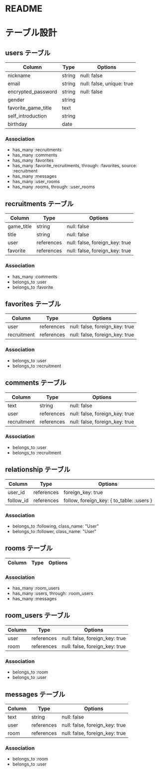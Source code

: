 # README
# テーブル設計

## users テーブル

| Column              | Type    | Options                   |
| ------------------- | ------- | ------------------------- |
| nickname            | string  | null: false               |
| email               | string  | null: false, unique: true |
| encrypted_password  | string  | null: false               |
| gender              | string  |                           |
| favorite_game_title | text    |                           |
| self_introduction   | string  |                           |
| birthday            | date    |                           |

### Association

- has_many :recruitments
- has_many :comments
- has_many :favorites
- has_many :favorite_recruitments, through: :favorites, source: :recruitment
- has_many :messages
- has_many :user_rooms
- has_many :rooms, through: :user_rooms

## recruitments テーブル

| Column            | Type       | Options                        |
| ----------------- | ---------- | ------------------------------ |
| game_title        | string     | null: false                    |
| title             | string     | null: false                    |
| user              | references | null: false, foreign_key: true |
| favorite          | references | null: false, foreign_key: true |

### Association

- has_many :comments
- belongs_to :user
- belongs_to :favorite

## favorites テーブル

| Column        | Type       | Options                        |
| ------------- | ---------- | ------------------------------ |
| user          | references | null: false, foreign_key: true |
| recruitment   | references | null: false, foreign_key: true |

### Association

- belongs_to :user
- belongs_to :recruitment

## comments テーブル

| Column      | Type       | Options                        |
| ----------- | ---------- | ------------------------------ |
| text        | string     | null: false                    |
| user        | references | null: false, foreign_key: true |
| recruitment | references | null: false, foreign_key: true |

### Association

- belongs_to :user
- belongs_to :recruitment

## relationship テーブル

| Column    | Type       | Options                                   |
| --------- | ---------- | ----------------------------------------- |
| user_id   | references | foreign_key: true                         |
| follow_id | references | follow, foreign_key: { to_table: :users } |

### Association

- belongs_to :following, class_name: "User"
- belongs_to :follower, class_name: "User"

## rooms テーブル

| Column            | Type       | Options                        |
| ----------------- | ---------- | ------------------------------ |

### Association

- has_many :room_users
- has_many :users, through: :room_users
- has_many :messages

## room_users テーブル

| Column | Type       | Options                        |
| ------ | ---------- | ------------------------------ |
| user   | references | null: false, foreign_key: true |
| room   | references | null: false, foreign_key: true |

### Association

- belongs_to :room
- belongs_to :user

## messages テーブル

| Column  | Type       | Options                        |
| ------- | ---------- | ------------------------------ |
| text    | string     | null: false                    |
| user    | references | null: false, foreign_key: true |
| room    | references | null: false, foreign_key: true |

### Association

- belongs_to :room
- belongs_to :user
